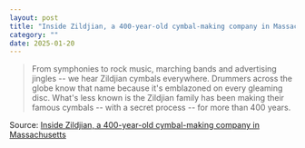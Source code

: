 ```yaml
---
layout: post
title: "Inside Zildjian, a 400-year-old cymbal-making company in Massachusetts"
category: ""
date: 2025-01-20
---
```


>From symphonies to rock music, marching bands and advertising jingles -- we hear Zildjian cymbals everywhere. Drummers across the globe know that name because it's emblazoned on every gleaming disc. What's less known is the Zildjian family has been making their famous cymbals -- with a secret process -- for more than 400 years.

Source: [Inside Zildjian, a 400-year-old cymbal-making company in Massachusetts](https://www.wbur.org/news/2024/12/16/400-years-zildjian-cymbals-massachusetts)
